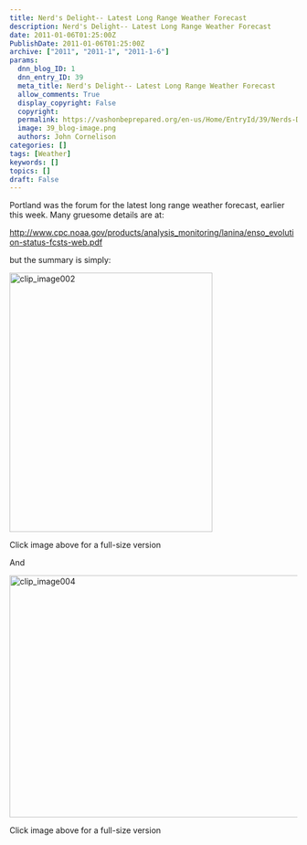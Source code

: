 ```yaml
---
title: Nerd's Delight-- Latest Long Range Weather Forecast
description: Nerd's Delight-- Latest Long Range Weather Forecast
date: 2011-01-06T01:25:00Z
PublishDate: 2011-01-06T01:25:00Z
archive: ["2011", "2011-1", "2011-1-6"]
params:
  dnn_blog_ID: 1
  dnn_entry_ID: 39
  meta_title: Nerd's Delight-- Latest Long Range Weather Forecast
  allow_comments: True
  display_copyright: False
  copyright:
  permalink: https://vashonbeprepared.org/en-us/Home/EntryId/39/Nerds-Delight-Latest-Long-Range-Weather-Forecast
  image: 39_blog-image.png
  authors: John Cornelison
categories: []
tags: [Weather]
keywords: []
topics: []
draft: False
---
```


<p>Portland was the forum for the latest long range weather forecast, earlier this week. Many gruesome details are at:</p>
<p><a href="http://www.cpc.noaa.gov/products/analysis_monitoring/lanina/enso_evolution-status-fcsts-web.pdf">http://www.cpc.noaa.gov/products/analysis_monitoring/lanina/enso_evolution-status-fcsts-web.pdf</a></p>
<p>but the summary is simply:</p>
<p><a href="./images/39/WLW-NerdsDelightLatestLongRangeWeatherForeca_F550-clip_image002_2.gif"><img title="clip_image002" border="0" alt="clip_image002" width="355" height="454" style="border-bottom: 0px; border-left: 0px; display: inline; border-top: 0px; border-right: 0px" src="./images/39/WLW-NerdsDelightLatestLongRangeWeatherForeca_F550-clip_image002_thumb.gif" /></a></p>
<p>Click image above for a full-size version</p>
<p>And</p>
<p><a href="./images/39/WLW-NerdsDelightLatestLongRangeWeatherForeca_F550-clip_image004_2.gif"><img title="clip_image004" border="0" alt="clip_image004" width="694" height="424" style="border-bottom: 0px; border-left: 0px; display: inline; border-top: 0px; border-right: 0px" src="./images/39/WLW-NerdsDelightLatestLongRangeWeatherForeca_F550-clip_image004_thumb.gif" /></a></p>
<p>Click image above for a full-size version</p>
